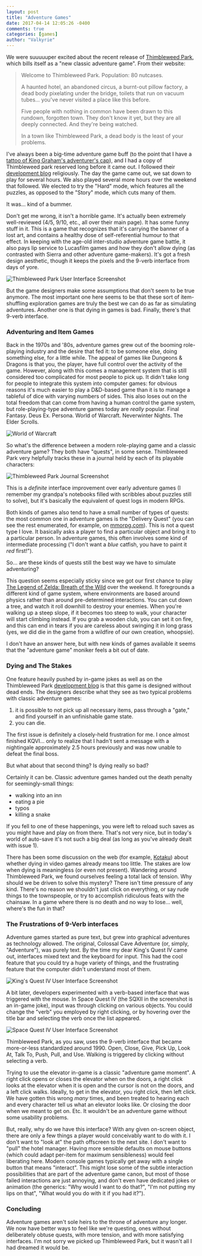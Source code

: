 ```yaml
---
layout: post
title: "Adventure Games"
date: 2017-04-14 12:05:26 -0400
comments: true
categories: [games]
author: "Valkyrie"
---
```


We were suuuuuper excited about the recent release of [Thimbleweed Park](https://thimbleweedpark.com/), which bills itself as a "new classic adventure game". From their website:

> Welcome to Thimbleweed Park. Population: 80 nutcases.
>
> A haunted hotel, an abandoned circus, a burnt-out pillow factory, a dead body pixelating under the bridge, toilets that run on vacuum tubes... you've never visited a place like this before.
>
> Five people with nothing in common have been drawn to this rundown, forgotten town. They don't know it yet, but they are all deeply connected. And they're being watched.
>
> In a town like Thimbleweed Park, a dead body is the least of your problems.

I've always been a big-time adventure game buff (to the point that I have a [tattoo of King Graham's adventurer's cap](https://www.facebook.com/valkyrie/posts/10105575236967289)), and I had a copy of Thimbleweed park reserved long before it came out. I followed their [development blog](https://blog.thimbleweedpark.com/) religiously. The day the game came out, we sat down to play for several hours. We also played several more hours over the weekend that followed. We elected to try the "Hard" mode, which features all the puzzles, as opposed to the "Story" mode, which cuts many of them.

It was... kind of a bummer.

Don't get me wrong, it isn't a horrible game. It's actually been extremely well-reviewed (4/5, 9/10, etc., all over their main page). It has some funny stuff in it. This is a game that recognizes that it's carrying the banner of a lost art, and contains a healthy dose of self-referential humour to that effect. In keeping with the age-old inter-studio adventure game battle, it also pays lip service to Lucasfilm games and how they don't allow dying (as contrasted with Sierra and other adventure game-makers). It's got a fresh design aesthetic, though it keeps the pixels and the 9-verb interface from days of yore.

![Thimbleweed Park User Interface Screenshot](/images/posts/thimbleweed-ui.png "Thimbleweed Park User Interface Screenshot")

But the game designers make some assumptions that don't seem to be true anymore. The most important one here seems to be that these sort of item-shuffling exploration games are truly the best we can do as far as simulating adventures. Another one is that dying in games is bad. Finally, there's that 9-verb interface.

### Adventuring and Item Games

Back in the 1970s and '80s, adventure games grew out of the booming role-playing industry and the desire that fed it: to be someone else, doing something else, for a little while. The appeal of games like Dungeons & Dragons is that you, the player, have full control over the activity of the game. However, along with this comes a management system that is still considered too complicated for most people to pick up. It didn't take long for people to integrate this system into computer games: for obvious reasons it's much easier to play a D&D-based game than it is to manage a tableful of dice with varying numbers of sides. This also loses out on the total freedom that can come from having a human control the game system, but role-playing-type adventure games today are *really* popular. Final Fantasy. Deus Ex. Persona. World of Warcraft. Neverwinter Nights. The Elder Scrolls.

![World of Warcraft](/images/posts/wow.jpg "World of Warcraft Screenshot")

So what's the difference between a modern role-playing game and a classic adventure game? They both have "quests", in some sense. Thimbleweed Park very helpfully tracks these in a journal held by each of its playable characters:

![Thimbleweed Park Journal Screenshot](/images/posts/thimbleweed-journal.png "Thimbleweed Park Journal Screenshot")

This is a *definite* interface improvement over early adventure games (I remember my grandpa's notebooks filled with scribbles about puzzles still to solve), but it's basically the equivalent of quest logs in modern RPGs.

Both kinds of games also tend to have a small number of types of quests: the most common one in adventure games is the "Delivery Quest" (you can see the rest enumerated, for example, on [mmorpg.com](http://www.mmorpg.com/blogs/UnSub/022009/3303_kill-10-fedex-princesses-the-10-basic-types-of-mmo-quests)). This is not a quest type I love. It basically asks a player to find a particular object and bring it to a particular person. In adventure games, this often involves some kind of intermediate processing ("I don't want a *blue* catfish, you have to paint it *red* first!").

So... are these kinds of quests still the best way we have to simulate adventuring?

This question seems especially sticky since we got our first chance to play [The Legend of Zelda: Breath of the Wild](http://www.zelda.com/breath-of-the-wild/) over the weekend. It foregrounds a different kind of game system, where environments are based around physics rather than around pre-determined interactions. You can cut down a tree, and watch it roll downhill to destroy your enemies. When you're walking up a steep slope, if it becomes too steep to walk, your character will start climbing instead. If you grab a wooden club, you can set it on fire, and this can end in tears if you are careless about swinging it in long grass (yes, we did die in the game from a wildfire of our own creation, whoopsie).

I don't have an answer here, but with new kinds of games available it seems that the "adventure game" moniker feels a bit out of date.

### Dying and The Stakes

One feature heavily pushed by in-game jokes as well as on the Thimbleweed Park [development blog](https://blog.thimbleweedpark.com/) is that this game is designed without dead ends. The designers describe what they see as two typical problems with classic adventure games:

1. it is possible to not pick up all necessary items, pass through a "gate," and find yourself in an unfinishable game state.
2. you can die.

The first issue is definitely a closely-held frustration for me. I once almost finished KQVI... only to realize that I hadn't sent a message with a nightingale approximately 2.5 hours previously and was now unable to defeat the final boss.

But what about that second thing? Is dying really so bad?

Certainly it can be. Classic adventure games handed out the death penalty for seemingly-small things:

* walking into an inn
* eating a pie
* typos
* killing a snake

If you fell to one of these happenings, you were left to reload such saves as you might have and play on from there. That's not very nice, but in today's world of auto-save it's not such a big deal (as long as you've already dealt with issue 1).

There has been some discussion on the web (for example, [Kotaku](http://kotaku.com/should-more-video-games-punish-players-for-dying-1595725498)) about whether dying in video games already means too little. The stakes are low when dying is meaningless (or even not present). Wandering around Thimbleweed Park, we found ourselves feeling a total lack of tension. Why should we be driven to solve this mystery? There isn't time pressure of any kind. There's no reason we shouldn't just click on everything, or say rude things to the townspeople, or try to accomplish ridiculous feats with the chainsaw. In a game where there is no death and no way to lose... well, where's the fun in that?

### The Frustrations of 9-Verb interfaces

Adventure games started as pure text, but grew into graphical adventures as technology allowed. The original, Colossal Cave Adventure (or, simply, "Adventure"), was purely text. By the time my dear King's Quest IV came out, interfaces mixed text and the keyboard for input. This had the cool feature that you could try a huge variety of things, and the frustrating feature that the computer didn't understand most of them.

![King's Quest IV User Interface Screenshot](/images/posts/kqiv-text.jpg "King's Quest IV User Interface Screenshot")

A bit later, developers experimented with a verb-based interface that was triggered with the mouse. In Space Quest IV (the SQXII in the screenshot is an in-game joke), input was through clicking on various objects. You could change the "verb" you employed by right clicking, or by hovering over the title bar and selecting the verb once the list appeared.

![Space Quest IV User Interface Screenshot](/images/posts/sqiv.jpg "Space Quest IV User Interface Screenshot")

Thimbleweed Park, as you saw, uses the 9-verb interface that became more-or-less standardized around 1990. Open, Close, Give, Pick Up, Look At, Talk To, Push, Pull, and Use. Walking is triggered by clicking without selecting a verb.

Trying to use the elevator in-game is a classic "adventure game moment". A right click opens or closes the elevator when on the doors, a right click looks at the elevator when it is open and the cursor is not on the doors, and a left click walks. Ideally, to get in the elevator, you right click, then left click. We have gotten this wrong *many* times, and been treated to hearing each and every character tell us what an elevator looks like. Or closing the door when we meant to get on. Etc. It wouldn't be an adventure game without some usability problems.

But, really, why do we have this interface? With any given on-screen object, there are only a few things a player would conceivably want to do with it. I don't want to "look at" the path offscreen to the next site. I don't want to "pull" the hotel manager. Having more sensible defaults on mouse buttons (which could adapt per-item for maximum sensibleness) would feel liberating here. Modern console games typically get away with a single button that means "interact". This might lose some of the subtle interaction possibilities that are part of the adventure game canon, but most of those failed interactions are just annoying, and don't even have dedicated jokes or animation (the generics: "Why would I want to do that?", "I'm not putting my lips on that", "What would you do with it if you had it?").

### Concluding

Adventure games aren't sole heirs to the throne of adventure any longer. We now have better ways to feel like we're questing, ones without deliberately obtuse quests, with more tension, and with more satisfying interfaces. I'm not sorry we picked up Thimbleweed Park, but it wasn't all I had dreamed it would be.
